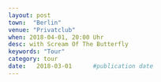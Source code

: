 ```yaml
---
layout: post
town:  "Berlin"
venue: "Privatclub"
when: 2018-04-01, 20:00 Uhr
desc: with Scream Of The Butterfly
keywords: "Tour"
category: tour
date:   2018-03-01 		#publication date
---
```

